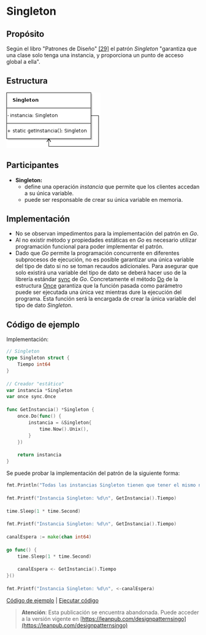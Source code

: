 # Singleton

## Propósito

Según el libro "Patrones de Diseño" [\[29\]](../../../recursos.md) el patrón _Singleton_ "garantiza que una clase solo tenga una instancia, y proporciona un punto de acceso global a ella".

## Estructura

![](../../../.gitbook/assets/singleton.png)

## Participantes

* **Singleton:**
  * define una operación _instancia_ que permite que los clientes accedan a su única variable.
  * puede ser responsable de crear su única variable en memoria.

## Implementación

* No se observan impedimentos para la implementación del patrón en _Go_.
* Al no existir método y propiedades estáticas en _Go_ es necesario utilizar programación funcional para poder implementar el patrón.
* Dado que _Go_ permite la programación concurrente en diferentes subprocesos de ejecución, no es posible garantizar una única variable del tipo de dato si no se toman recaudos adicionales. Para asegurar que solo existirá una variable del tipo de dato se deberá hacer uso de la librería estándar [sync](https://golang.org/pkg/sync/) de _Go_. Concretamente el método [Do](https://golang.org/pkg/sync/#Once.Do) de la estructura [Once](https://golang.org/pkg/sync/#Once) garantiza que la función pasada como parámetro puede ser ejecutada una única vez mientras dure la ejecución del programa. Esta función será la encargada de crear la única variable del tipo de dato _Singleton_.

## Código de ejemplo

Implementación:

```go
// Singleton
type Singleton struct {
    Tiempo int64
}

// Creador "estático"
var instancia *Singleton
var once sync.Once

func GetInstancia() *Singleton {
    once.Do(func() {
        instancia = &Singleton{
            time.Now().Unix(),
        }
    })

    return instancia
}
```

Se puede probar la implementación del patrón de la siguiente forma:

```go
fmt.Println("Todas las instancias Singleton tienen que tener el mismo número")

fmt.Printf("Instancia Singleton: %d\n", GetInstancia().Tiempo)

time.Sleep(1 * time.Second)

fmt.Printf("Instancia Singleton: %d\n", GetInstancia().Tiempo)

canalEspera := make(chan int64)

go func() {
    time.Sleep(1 * time.Second)

    canalEspera <- GetInstancia().Tiempo
}()

fmt.Printf("Instancia Singleton: %d\n", <-canalEspera)
```

[Código de ejemplo](https://github.com/danielspk/designpatternsingo/tree/master/patrones/creacionales/singleton) \| [Ejecutar código](https://play.golang.org/p/Fae3WyvrdIf)



> **Atención**: Esta publicación se encuentra abandonada. Puede acceder a la versión vigente en [https://leanpub.com/designpatternsingo](https://leanpub.com/designpatternsingo)

